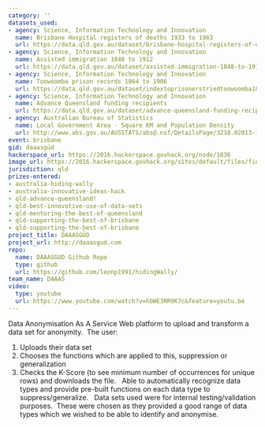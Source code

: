 ```yaml
---
category: ''
datasets_used:
- agency: Science, Information Technology and Innovation
  name: Brisbane Hospital registers of deaths 1933 to 1963
  url: https://data.qld.gov.au/dataset/brisbane-hospital-registers-of-deaths-1933-to-1963
- agency: Science, Information Technology and Innovation
  name: Assisted immigration 1848 to 1912
  url: https://data.qld.gov.au/dataset/assisted-immigration-1848-to-1912
- agency: Science, Information Technology and Innovation
  name: Toowoomba prison records 1864 to 1906
  url: https://data.qld.gov.au/dataset/indextoprisonerstriedtoowoomba1864-1903-csv
- agency: Science, Information Technology and Innovation
  name: Advance Queensland funding recipients
  url: https://data.qld.gov.au/dataset/advance-queensland-funding-recipients/resource/0f97b985-f5c7-49d2-8b0a-bc5dfbe070b9
- agency: Australian Bureau of Statistics
  name: Local Government Area - Square KM and Population Density
  url: http://www.abs.gov.au/AUSSTATS/abs@.nsf/DetailsPage/3218.02013-14?OpenDocument
event: brisbane
gid: daaasgüd
hackerspace_url: https://2016.hackerspace.govhack.org/node/1836
image_url: https://2016.hackerspace.govhack.org/sites/default/files/field/image/binary2.jpg
jurisdiction: qld
prizes-entered:
- australia-hiding-wally
- australia-innovative-ideas-hack
- qld-advance-queensland!
- qld-best-innovative-use-of-data-sets
- qld-mentoring-the-best-of-queensland
- qld-supporting-the-best-of-brisbane
- qld-supporting-the-best-of-brisbane
project_title: DAAASGÜD
project_url: http://daaasgud.com
repo:
  name: DAAASGUD Github Repo
  type: github
  url: https://github.com/leonp1991/hidingWally/
team_name: DAAAS
video:
  type: youtube
  url: https://www.youtube.com/watch?v=hbWE3RR9K7c&feature=youtu.be
---
```


Data Anonymisation As A S​​​​​​​ervice
Web platform to upload and transform a data set for anonymity.  The user:
1) Uploads their data set
2) Chooses the functions which are applied to this, suppression or generalization
3) Checks the K-Score (to see minimum number of occurrences for unique rows) and downloads the file.  
Able to automatically recognize data types and provide pre-built functions on each data type to suppress/generalize.  
Data sets used were for internal testing/validation purposes.  These were chosen as they provided a good range of data types which we wished to be able to identify and anonymise.